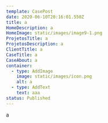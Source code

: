 ```yaml
---
template: CasePost
date: 2020-06-10T20:16:01.550Z
title: a
HomeDescription: a
HomeImage: static/images/image9-1.png
ProjetosTitle: a
ProjetosDescription: a
ClientTitle: a
CaseTitle: a
CaseAbout: a
container:
  - type: AddImage
    image: static/images/icon.png
    alt: a
  - type: AddText
    text: aaa
status: Published
---
```

a